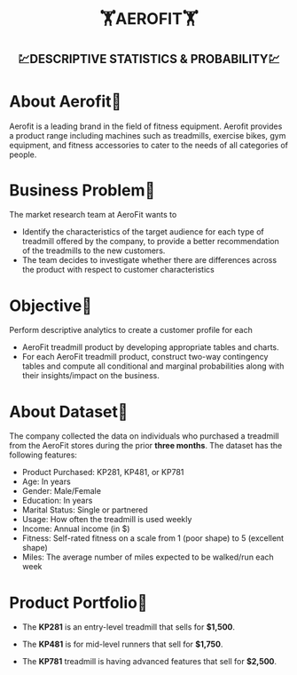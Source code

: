 <div align="center">
    <h1><b> 🏋AEROFIT🏋</h1> 
<h2 style="text-align: center">💹DESCRIPTIVE STATISTICS & PROBABILITY💹</h2></b>
</div>

# **About Aerofit💪**  

Aerofit is a leading brand in the field of fitness equipment. Aerofit provides a product range including machines such as treadmills, exercise bikes, gym equipment, and fitness accessories to cater to the needs of all categories of people.

# **Business Problem👀**

The market research team at AeroFit wants to
* Identify the characteristics of the target audience for each type of treadmill offered by the company, to provide a better recommendation of the treadmills to the new customers.
* The team decides to investigate whether there are differences across the product with respect to customer characteristics

# **Objective🎯**

Perform descriptive analytics to create a customer profile for each

* AeroFit treadmill product by developing appropriate tables and charts.
* For each AeroFit treadmill product, construct two-way contingency tables and compute all conditional and marginal probabilities along with their insights/impact on the business.

# **About Dataset🧻**

The company collected the data on individuals who purchased a treadmill from the AeroFit stores during the prior **three months**. The dataset has the following features:

- Product Purchased: KP281, KP481, or KP781
- Age: In years
- Gender: Male/Female
- Education: In years
- Marital Status: Single or partnered
- Usage: How often the treadmill is used weekly
- Income: Annual income (in $)
- Fitness: Self-rated fitness on a scale from 1 (poor shape) to 5 (excellent shape)
- Miles: The average number of miles expected to be walked/run each week

# **Product Portfolio📰** 

* The **KP281** is an entry-level treadmill that sells for **$1,500**.

* The **KP481** is for mid-level runners that sell for **$1,750**.

* The **KP781** treadmill is having advanced features that sell for **$2,500**.

